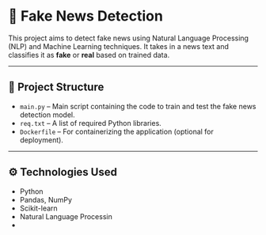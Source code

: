 # 📰 Fake News Detection

This project aims to detect fake news using Natural Language Processing (NLP) and Machine Learning techniques. It takes in a news text and classifies it as **fake** or **real** based on trained data.

---

## 📂 Project Structure

- `main.py` – Main script containing the code to train and test the fake news detection model.
- `req.txt` – A list of required Python libraries.
- `Dockerfile` – For containerizing the application (optional for deployment).

---

## ⚙️ Technologies Used

- Python
- Pandas, NumPy
- Scikit-learn
- Natural Language Processin
-
